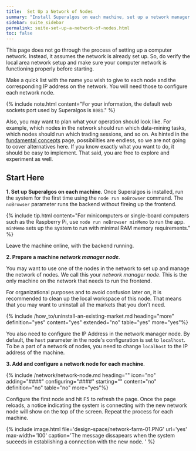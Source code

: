 ```yaml
---
title:  Set Up a Network of Nodes
summary: "Install Superalgos on each machine, set up a network manager node, create and set up a network node for each machine."
sidebar: suite_sidebar
permalink: suite-set-up-a-network-of-nodes.html
toc: false
---
```


This page does not go through the process of setting up a computer network. Instead, it assumes the network is already set up. So, do verify the local area network setup and make sure your computer network is functioning properly before starting. 

Make a quick list with the name you wish to give to each <a data-toggle="tooltip" data-original-title="{{site.data.network.network_node}}">node</a> and the corresponding IP address on the network. You will need those to configure each network node. 

{% include note.html content="For your information, the default web sockets port used by Superalgos is ```8081```." %}

Also, you may want to plan what your operation should look like. For example, which nodes in the network should run which data-mining tasks, which nodes should run which trading sessions, and so on. As hinted in the [fundamental concepts](suite-fundamental-trading-farms-concepts.html) page, possibilities are endless, so we are not going to cover alternatives here. If you know exactly what you want to do, it should be easy to implement. That said, you are free to explore and experiment as well.

## Start Here

**1. Set up Superalgos on each machine**. Once Superalgos is installed, run the system for the first time using the ```node run noBrowser``` command. The ```noBrowser``` parameter runs the backend without fireing up the frontend. 

{% include tip.html content="For minicomputers or single-board computers such as the Raspberry Pi, use ```node run noBrowser minMemo```
 to run the app. ```minMemo``` sets up the system to run with minimal RAM memory requirements." %}

Leave the machine online, with the backend running.

**2. Prepare a machine *network manager node***. 

You may want to use one of the nodes in the network to set up and manage the <a data-toggle="tooltip" data-original-title="{{site.data.network.network_of_nodes}}">network of nodes</a>. We call this your *network manager node*. This is the only machine on the network that needs to run the frontend.

For organizational purposes and to avoid confusion later on, it is recommended to clean up the local workspace of this node. That means that you may want to uninstall all the markets that you don't need.

{% include /how_to/uninstall-an-existing-market.md heading="more" definition="yes" content="yes" extended="no" table="yes" more="yes"%}

You also need to configure the IP Address in the network manager node. By default, the ```host``` parameter in the node's configuration is set to ```localhost```. To be a part of a network of nodes, you need to change ```localhost``` to the IP address of the machine.

**3. Add and configure a network node for each machine**.

{% include /network/network-node.md heading="" icon="no" adding="####" configuring="####" starting="" content="no" definition="no" table="no" more="yes"%}

Configure the first node and hit <kbd>F5</kbd> to refresh the page. Once the page reloads, a notice indicating the system is connecting with the new network node will show on the top of the screen. Repeat the process for each machine.

{% include image.html file='design-space/network-farm-01.PNG' url='yes' max-width='100' caption='The message dissapears when the system suceeds in establishing a connection with the new node. ' %}